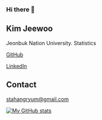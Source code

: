 ### Hi there 👋

<!--
**stahangryum/stahangryum** is a ✨ _special_ ✨ repository because its `README.md` (this file) appears on your GitHub profile.

Here are some ideas to get you started:

- 🔭 I’m currently working on ...
- 🌱 I’m currently learning ...
- 👯 I’m looking to collaborate on ...
- 🤔 I’m looking for help with ...
- 💬 Ask me about ...
- 📫 How to reach me: ...
- 😄 Pronouns: ...
- ⚡ Fun fact: ...
-->

## Kim Jeewoo
Jeonbuk Nation University. Statistics

[GitHub](https://github.com/stahangryum)

[LinkedIn](www.linkedin.com/in/stahangryum)



## Contact
stahangryum@gmail.com

[![My GitHub stats](https://github-readme-stats.vercel.app/api?username=stahangryum&show_icons=true&theme=cobalt)](https://github.com/anuraghazra/github-readme-stats)
